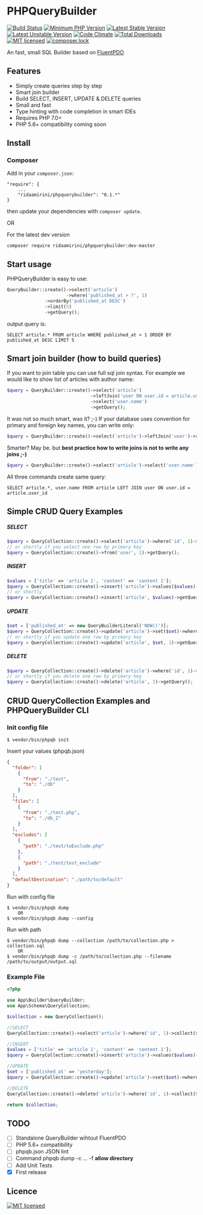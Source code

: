 # PHPQueryBuilder
[![Build Status](https://travis-ci.org/ridaamirini/PHPQueryBuilder.svg?branch=master)](https://travis-ci.org/ridaamirini/PHPQueryBuilder) [![Minimum PHP Version](https://img.shields.io/badge/php-%3E%3D%207.0-8892BF.svg)](https://php.net/) [![Latest Stable Version](https://poser.pugx.org/ridaamirini/phpquerybuilder/v/stable)](https://packagist.org/packages/ridaamirini/phpquerybuilder) [![Latest Unstable Version](https://poser.pugx.org/ridaamirini/phpquerybuilder/v/unstable)](https://packagist.org/packages/ridaamirini/phpquerybuilder) [![Code Climate](https://codeclimate.com/github/ridaamirini/PHPQueryBuilder/badges/gpa.svg)](https://codeclimate.com/github/ridaamirini/PHPQueryBuilder) [![Total Downloads](https://poser.pugx.org/ridaamirini/phpquerybuilder/downloads)](https://packagist.org/packages/ridaamirini/phpbquerybuilder) [![MIT licensed](https://img.shields.io/badge/license-MIT-blue.svg)](https://raw.githubusercontent.com/hyperium/hyper/master/LICENSE) [![composer.lock](https://poser.pugx.org/ridaamirini/phpbquerybuilder/composerlock)](https://packagist.org/packages/ridaamirini/phpbquerybuilder)

An fast, small SQL Builder based on [FluentPDO](https://github.com/envms/fluentpdo)

## Features

- Simply create queries step by step
- Smart join builder
- Build SELECT, INSERT, UPDATE & DELETE queries
- Small and fast
- Type hinting with code completion in smart IDEs
- Requires PHP 7.0+
- PHP 5.6+ compatibility coming soon

## Install

### Composer

Add in your `composer.json`:

	"require": {
		...
		"ridaamirini/phpquerybuilder": "0.1.*"
	}

then update your dependencies with `composer update`.

OR

For the latest dev version 

    composer require ridaamirini/phpquerybuilder:dev-master
    
## Start usage

PHPQueryBuilder is easy to use:

```php
QueryBuilder::create()->select('article')
                      ->where('published_at > ?', 1)
		      ->orderBy('published_at DESC')
		      ->limit(5)
		      ->getQuery();
```
output query is:

```mysql
SELECT article.* FROM article WHERE published_at > 1 ORDER BY published_at DESC LIMIT 5
```

## Smart join builder (how to build queries)

If you want to join table you can use full sql join syntax. For example we would like to show list of articles with author name:

```php
$query = QueryBuilder::create()->select('article')
                               ->leftJoin('user ON user.id = article.user_id')
                               ->select('user.name')
                               ->getQuery();
```

It was not so much smart, was it? ;-) If your database uses convention for primary and foreign key names, you can write only:

```php
$query = QueryBuilder::create()->select('article')->leftJoin('user')->select('user.name')->getQuery();
```

Smarter? May be. but **best practice how to write joins is not to write any joins ;-)**

```php
$query = QueryBuilder::create()->select('article')->select('user.name')->getQuery();
```

All three commands create same query:

```mysql
SELECT article.*, user.name FROM article LEFT JOIN user ON user.id = article.user_id
```

## Simple CRUD Query Examples

##### SELECT

```php
$query = QueryCollection::create()->select('article')->where('id', 1)->getQuery();
// or shortly if you select one row by primary key
$query = QueryCollection::create()->from('user', 1)->getQuery();
```

##### INSERT

```php
$values = ['title' => 'article 1', 'content' => 'content 1'];
$query = QueryCollection::create()->insert('article')->values($values)->getQuery();
// or shortly
$query = QueryCollection::create()->insert('article', $values)->getQuery();
```

##### UPDATE

```php
$set = ['published_at' => new QueryBuilderLiteral('NOW()')];
$query = QueryCollection::create()->update('article')->set($set)->where('id', 1)->getQuery();
// or shortly if you update one row by primary key
$query = QueryCollection::create()->update('article', $set, 1)->getQuery();
```

##### DELETE
```php
$query = QueryCollection::create()->delete('article')->where('id', 1)->getQuery();
// or shortly if you delete one row by primary key
$query = QueryCollection::create()->delete('article', 1)->getQuery();
```

## CRUD QueryCollection Examples and PHPQueryBuilder CLI

### Init config file
	$ vendor/bin/phpqb init
	
Insert your values (phpqb.json)	
```json
{
  "folder": [
    {
      "from": "./test",
      "to": "./db"
    }
  ],
  "files": [
    {
      "from": "./test.php",
      "to": "./db_2"
    }
  ],
  "excludes": [
    {
      "path": "./test/toExclude.php"
    },
    {
      "path": "./test/test_exclude"
    }
  ],
  "defaultDestination": "./path/to/default"
}
```
Run with config file

	$ vendor/bin/phpqb dump
		OR
	$ vendor/bin/phpqb dump --config
	
Run with path

	$ vendor/bin/phpqb dump --collection /path/to/collection.php > collection.sql
		OR
	$ vendor/bin/phpqb dump -c /path/to/collection.php --filename /path/to/output/output.sql
	
### Example File

```php
<?php

use App\Builder\QueryBuilder;
use App\Schema\QueryCollection;

$collection = new QueryCollection();

//SELECT
QueryCollection::create()->select('article')->where('id', 1)->collect($collection);

//INSERT
$values = ['title' => 'article 1', 'content' => 'content 1'];
$query = QueryCollection::create()->insert('article')->values($values)->collect($collection);

//UPDATE
$set = ['published_at' => 'yesterday'];
$query = QueryCollection::create()->update('article')->set($set)->where('id', 1)->getQuery();

//DELETE
QueryCollection::create()->delete('article')->where('id', 1)->collect($collection);

return $collection;
```
## TODO
- [ ] Standalone QueryBuilder wihtout FluentPDO
- [ ] PHP 5.6+ compatibility
- [ ] phpqb.json JSON lint
- [ ] Command phpqb dump -c ... -f **allow directory**
- [ ] Add Unit Tests
- [x] First release

## Licence

 [![MIT licensed](https://img.shields.io/badge/license-MIT-blue.svg)](https://raw.githubusercontent.com/hyperium/hyper/master/LICENSE)
